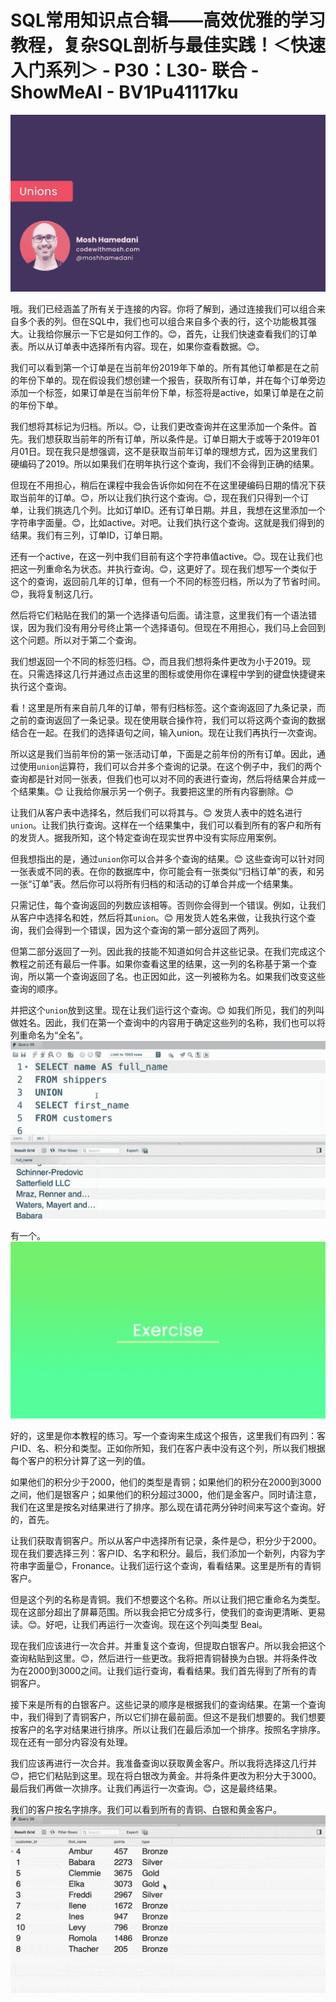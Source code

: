 # SQL常用知识点合辑——高效优雅的学习教程，复杂SQL剖析与最佳实践！＜快速入门系列＞ - P30：L30- 联合 - ShowMeAI - BV1Pu41117ku

![](img/04095bb29a99dad8fca5419a36682056_0.png)

哦。我们已经涵盖了所有关于连接的内容。你将了解到，通过连接我们可以组合来自多个表的列。但在SQL中，我们也可以组合来自多个表的行，这个功能极其强大。让我给你展示一下它是如何工作的。😊，首先，让我们快速查看我们的订单表。所以从订单表中选择所有内容。现在，如果你查看数据。😊。

我们可以看到第一个订单是在当前年份2019年下单的。所有其他订单都是在之前的年份下单的。现在假设我们想创建一个报告，获取所有订单，并在每个订单旁边添加一个标签，如果订单是在当前年份下单，标签将是active，如果订单是在之前的年份下单。

我们想将其标记为归档。所以。😊，让我们更改查询并在这里添加一个条件。首先。我们想获取当前年的所有订单，所以条件是。订单日期大于或等于2019年01月01日。现在我只是想强调，这不是获取当前年订单的理想方式，因为这里我们硬编码了2019。所以如果我们在明年执行这个查询，我们不会得到正确的结果。

但现在不用担心，稍后在课程中我会告诉你如何在不在这里硬编码日期的情况下获取当前年的订单。😊，所以让我们执行这个查询。😊，现在我们只得到一个订单，让我们挑选几个列。比如订单ID。还有订单日期。并且，我想在这里添加一个字符串字面量。😊，比如active。对吧。让我们执行这个查询。这就是我们得到的结果。我们有三列，订单ID，订单日期。

还有一个active，在这一列中我们目前有这个字符串值active。😊。现在让我们也把这一列重命名为状态。并执行查询。😊，这更好了。现在我们想写一个类似于这个的查询，返回前几年的订单，但有一个不同的标签归档，所以为了节省时间。😊，我将复制这几行。

然后将它们粘贴在我们的第一个选择语句后面。请注意，这里我们有一个语法错误，因为我们没有用分号终止第一个选择语句。但现在不用担心，我们马上会回到这个问题。所以对于第二个查询。

我们想返回一个不同的标签归档。😊，而且我们想将条件更改为小于2019。现在。只需选择这几行并通过点击这里的图标或使用你在课程中学到的键盘快捷键来执行这个查询。

看！这里是所有来自前几年的订单，带有归档标签。这个查询返回了九条记录，而之前的查询返回了一条记录。现在使用联合操作符，我们可以将这两个查询的数据结合在一起。在我们的选择语句之间，输入union。现在让我们再执行一次查询。

所以这是我们当前年份的第一张活动订单，下面是之前年份的所有订单。因此，通过使用`union`运算符，我们可以合并多个查询的记录。在这个例子中，我们的两个查询都是针对同一张表，但我们也可以对不同的表进行查询，然后将结果合并成一个结果集。😊 让我给你展示另一个例子。我要把这里的所有内容删除。😊

让我们从客户表中选择名，然后我们可以将其与。😊 发货人表中的姓名进行`union`。让我们执行查询。这样在一个结果集中，我们可以看到所有的客户和所有的发货人。据我所知，这个特定查询在现实世界中没有实际应用案例。

但我想指出的是，通过`union`你可以合并多个查询的结果。😊 这些查询可以针对同一张表或不同的表。在你的数据库中，你可能会有一张类似“归档订单”的表，和另一张“订单”表。然后你可以将所有归档的和活动的订单合并成一个结果集。

只需记住，每个查询返回的列数应该相等。否则你会得到一个错误。例如，让我们从客户中选择名和姓，然后将其`union`。😊 用发货人姓名来做，让我执行这个查询，我们会得到一个错误，因为这个查询的第一部分返回了两列。

但第二部分返回了一列。因此我的技能不知道如何合并这些记录。在我们完成这个教程之前还有最后一件事。如果你查看这里的结果，这一列的名称基于第一个查询，所以第一个查询返回了名。也正因如此，这一列被称为名。如果我们改变这些查询的顺序。

并把这个`union`放到这里。现在让我们运行这个查询。😊 如我们所见，我们的列叫做姓名。因此，我们在第一个查询中的内容用于确定这些列的名称，我们也可以将列重命名为“全名”。![](img/04095bb29a99dad8fca5419a36682056_2.png)

有一个。![](img/04095bb29a99dad8fca5419a36682056_4.png)

好的，这里是你本教程的练习。写一个查询来生成这个报告，这里我们有四列：客户ID、名、积分和类型。正如你所知，我们在客户表中没有这个列，所以我们根据每个客户的积分计算了这一列的值。

如果他们的积分少于2000，他们的类型是青铜；如果他们的积分在2000到3000之间，他们是银客户；如果他们的积分超过3000，他们是金客户。同时请注意，我们在这里是按名对结果进行了排序。那么现在请花两分钟时间来写这个查询。好的，首先。

让我们获取青铜客户。所以从客户中选择所有记录，条件是😊，积分少于2000。现在我们要选择三列：客户ID、名字和积分。最后，我们添加一个新列，内容为字符串字面量😊，Fronance。让我们运行这个查询，看看结果。这里是所有的青铜客户。

但是这个列的名称是青铜。我们不想要这个名称。所以让我们把它重命名为类型。现在这部分超出了屏幕范围。所以我会把它分成多行，使我们的查询更清晰、更易读。😊。好吧，让我们再运行一次查询。现在这个列叫类型 Beai。

现在我们应该进行一次合并。并重复这个查询，但提取白银客户。所以我会把这个查询粘贴到这里。😊，然后进行一些更改。我将把青铜替换为白银。并将条件改为在2000到3000之间。让我们运行查询，看看结果。我们首先得到了所有的青铜客户。

接下来是所有的白银客户。这些记录的顺序是根据我们的查询结果。在第一个查询中，我们得到了青铜客户，所以它们排在最前面。但这不是我们想要的。我们想要按客户的名字对结果进行排序。所以让我们在最后添加一个排序。按照名字排序。现在还有一部分内容没有处理。

我们应该再进行一次合并。我准备查询以获取黄金客户。所以我将选择这几行并😊，把它们粘贴到这里。现在将白银改为黄金。并将条件更改为积分大于3000。最后我们再做一次排序。让我们再运行一次查询。😊，这是最终结果。

我们的客户按名字排序。我们可以看到所有的青铜、白银和黄金客户。![](img/04095bb29a99dad8fca5419a36682056_6.png)
